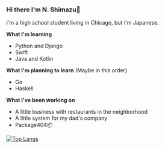### Hi there I'm N. Shimazu👋

I'm a high school student living in Chicago, but I'm Japanese.

**What I'm learning**
 - Python and Django
 - Swift
 - Java and Kotlin

**What I'm planning to learn** (Maybe in this order)
 - Go
 - Haskell

**What I've been working on**
 - A little business with restaurants in the neighborhood
 - A little system for my dad's company
 - Package404📦

[![Top Langs](https://github-readme-stats.vercel.app/api/top-langs/?username=bichanna&langs_count=10&layout=compact)](https://github.com/anuraghazra/github-readme-stats)

